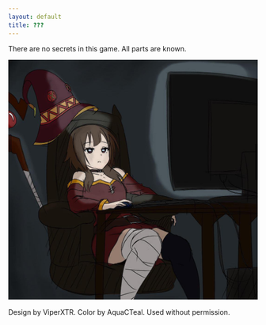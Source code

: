 ```yaml
---
layout: default
title: ???
---
```

There are no secrets in this game. All parts are known.

![Picture of a girl relaxing in an office chair watching a computer screen.](/assets/images/chair-girl.png)

Design by ViperXTR. Color by AquaCTeal. Used without permission.
